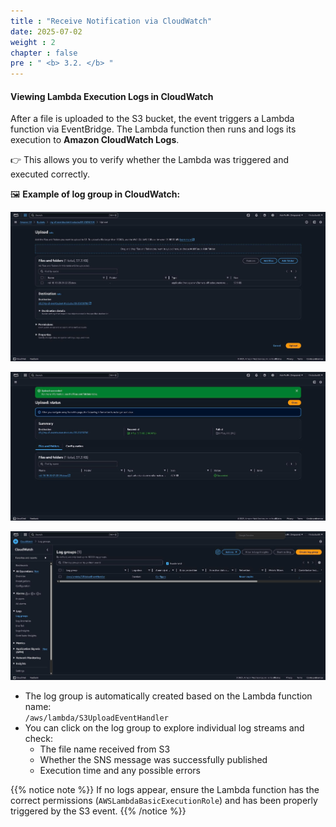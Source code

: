 ```yaml
---
title : "Receive Notification via CloudWatch"
date: 2025-07-02
weight : 2
chapter : false
pre : " <b> 3.2. </b> "
---
```


#### Viewing Lambda Execution Logs in CloudWatch

After a file is uploaded to the S3 bucket, the event triggers a Lambda function via EventBridge. The Lambda function then runs and logs its execution to **Amazon CloudWatch Logs**.

👉 This allows you to verify whether the Lambda was triggered and executed correctly.

🖼️ **Example of log group in CloudWatch:**

![CloudWatchLogGroup](images/upload1.jpg)

![CloudWatchLogGroup](images/uploadTC.jpg)


![CloudWatchLogGroup](images/cloudwhat1.jpg)

- The log group is automatically created based on the Lambda function name:  
  `/aws/lambda/S3UploadEventHandler`
- You can click on the log group to explore individual log streams and check:
  - The file name received from S3
  - Whether the SNS message was successfully published
  - Execution time and any possible errors

{{% notice note %}}
If no logs appear, ensure the Lambda function has the correct permissions (`AWSLambdaBasicExecutionRole`) and has been properly triggered by the S3 event.
{{% /notice %}}

